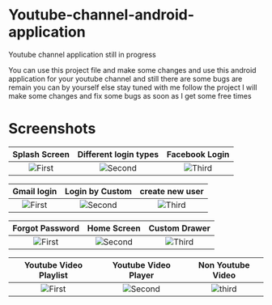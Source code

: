 # Youtube-channel-android-application
Youtube channel application still in progress 

You can use this project file and make some changes and use this android application for your youtube channel and still there are some bugs are remain you can by yourself else stay tuned with me follow the project I will make some changes and fix some bugs as soon as I get some free times

# Screenshots

| Splash Screen | Different login types | Facebook Login
|:-:|:-:|:-:|
| ![First](https://github.com/mayurkadampro/Youtube-channel-android-application/blob/master/Snapshots/Splash%20Screen.png) | ![Second](https://github.com/mayurkadampro/Youtube-channel-android-application/blob/master/Snapshots/Login%20by%20different%20way.png) | ![Third](https://github.com/mayurkadampro/Youtube-channel-android-application/blob/master/Snapshots/facebook%20login.png)

| Gmail login | Login by Custom | create new user
|:-:|:-:|:-:|
| ![First](https://github.com/mayurkadampro/Youtube-channel-android-application/blob/master/Snapshots/gmail%20login.png) | ![Second](https://github.com/mayurkadampro/Youtube-channel-android-application/blob/master/Snapshots/login%20by%20new%20user.png) | ![Third](https://github.com/mayurkadampro/Youtube-channel-android-application/blob/master/Snapshots/create%20account.png) |


| Forgot Password | Home Screen | Custom Drawer
|:-:|:-:|:-:|
| ![First](https://github.com/mayurkadampro/Youtube-channel-android-application/blob/master/Snapshots/forgot%20password.png) | ![Second](https://github.com/mayurkadampro/Youtube-channel-android-application/blob/master/Snapshots/home%20screen.png) | ![Third](https://github.com/mayurkadampro/Youtube-channel-android-application/blob/master/Snapshots/drawer.png)

| Youtube Video Playlist | Youtube Video Player | Non Youtube Video 
|:-:|:-:|:-:|
| ![First](https://github.com/mayurkadampro/Youtube-channel-android-application/blob/master/Snapshots/youtube%20video%20playlist.png) | ![Second](https://github.com/mayurkadampro/Youtube-channel-android-application/blob/master/Snapshots/youtube%20video%20player.png) | ![third](https://github.com/mayurkadampro/Youtube-channel-android-application/blob/master/Snapshots/Non%20youtube%20video.png)

